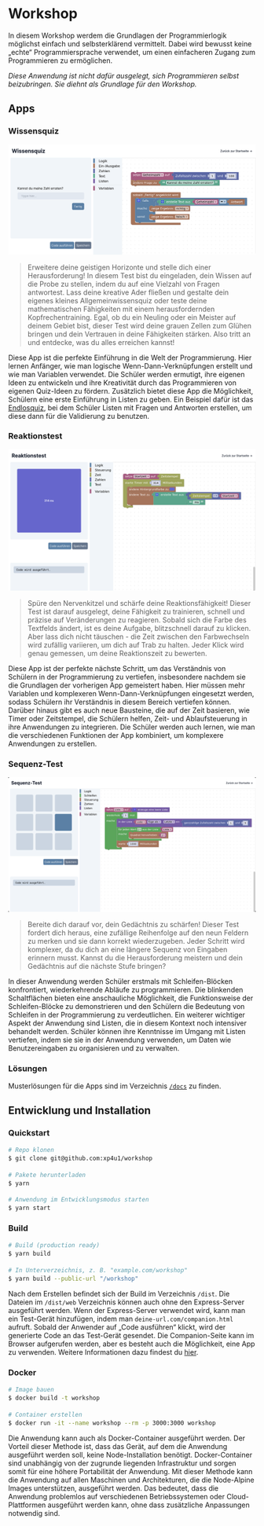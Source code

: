 # Workshop

In diesem Workshop werdem die Grundlagen der Programmierlogik möglichst einfach und selbsterklärend vermittelt. Dabei wird bewusst keine „echte“ Programmiersprache verwendet, um einen einfacheren Zugang zum Programmieren zu ermöglichen.

*Diese Anwendung ist nicht dafür ausgelegt, sich Programmieren selbst beizubringen. Sie diehnt als Grundlage für den Workshop.*

## Apps

### Wissensquiz

![Reaktion](./docs/quiz/preview.png)

> Erweitere deine geistigen Horizonte und stelle dich einer Herausforderung! In diesem Test bist du eingeladen, dein Wissen auf die Probe zu stellen, indem du auf eine Vielzahl von Fragen antwortest. Lass deine kreative Ader fließen und gestalte dein eigenes kleines Allgemeinwissensquiz oder teste deine mathematischen Fähigkeiten mit einem herausfordernden Kopfrechentraining. Egal, ob du ein Neuling oder ein Meister auf deinem Gebiet bist, dieser Test wird deine grauen Zellen zum Glühen bringen und dein Vertrauen in deine Fähigkeiten stärken. Also tritt an und entdecke, was du alles erreichen kannst!

Diese App ist die perfekte Einführung in die Welt der Programmierung. Hier lernen Anfänger, wie man logische Wenn-Dann-Verknüpfungen erstellt und wie man Variablen verwendet. Die Schüler werden ermutigt, ihre eigenen Ideen zu entwickeln und ihre Kreativität durch das Programmieren von eigenen Quiz-Ideen zu fördern. Zusätzlich bietet diese App die Möglichkeit, Schülern eine erste Einführung in Listen zu geben. Ein Beispiel dafür ist das [Endlosquiz](./docs/quiz/endless.png), bei dem Schüler Listen mit Fragen und Antworten erstellen, um diese dann für die Validierung zu benutzen.

### Reaktionstest

![Reaktion](./docs/reaction/preview.png)

> Spüre den Nervenkitzel und schärfe deine Reaktionsfähigkeit! Dieser Test ist darauf ausgelegt, deine Fähigkeit zu trainieren, schnell und präzise auf Veränderungen zu reagieren. Sobald sich die Farbe des Textfelds ändert, ist es deine Aufgabe, blitzschnell darauf zu klicken. Aber lass dich nicht täuschen - die Zeit zwischen den Farbwechseln wird zufällig variieren, um dich auf Trab zu halten. Jeder Klick wird genau gemessen, um deine Reaktionszeit zu bewerten.

Diese App ist der perfekte nächste Schritt, um das Verständnis von Schülern in der Programmierung zu vertiefen, insbesondere nachdem sie die Grundlagen der vorherigen App gemeistert haben. Hier müssen mehr Variablen und komplexeren Wenn-Dann-Verknüpfungen eingesetzt werden, sodass Schülern ihr Verständnis in diesem Bereich vertiefen können. Darüber hinaus gibt es auch neue Bausteine, die auf der Zeit basieren, wie Timer oder Zeitstempel, die Schülern helfen, Zeit- und Ablaufsteuerung in ihre Anwendungen zu integrieren. Die Schüler werden auch lernen, wie man die verschiedenen Funktionen der App kombiniert, um komplexere Anwendungen zu erstellen.

### Sequenz-Test

![Sequenz](./docs/sequence/preview.png)

> Bereite dich darauf vor, dein Gedächtnis zu schärfen! Dieser Test fordert dich heraus, eine zufällige Reihenfolge auf den neun Feldern zu merken und sie dann korrekt wiederzugeben. Jeder Schritt wird komplexer, da du dich an eine längere Sequenz von Eingaben erinnern musst. Kannst du die Herausforderung meistern und dein Gedächtnis auf die nächste Stufe bringen?

In dieser Anwendung werden Schüler erstmals mit Schleifen-Blöcken konfrontiert, wiederkehrende Abläufe zu programmieren. Die blinkenden Schaltflächen bieten eine anschauliche Möglichkeit, die Funktionsweise der Schleifen-Blöcke zu demonstrieren und den Schülern die Bedeutung von Schleifen in der Programmierung zu verdeutlichen. Ein weiterer wichtiger Aspekt der Anwendung sind Listen, die in diesem Kontext noch intensiver behandelt werden. Schüler können ihre Kenntnisse im Umgang mit Listen vertiefen, indem sie sie in der Anwendung verwenden, um Daten wie Benutzereingaben zu organisieren und zu verwalten.

### Lösungen

Musterlösungen für die Apps sind im Verzeichnis [`/docs`](./docs) zu finden.

## Entwicklung und Installation

### Quickstart

```sh
# Repo klonen
$ git clone git@github.com:xp4u1/workshop

# Pakete herunterladen
$ yarn

# Anwendung im Entwicklungsmodus starten
$ yarn start
```

### Build

```sh
# Build (production ready)
$ yarn build

# In Unterverzeichnis, z. B. "example.com/workshop"
$ yarn build --public-url "/workshop"
```

Nach dem Erstellen befindet sich der Build im Verzeichnis `/dist`. Die Dateien im `/dist/web` Verzeichnis können auch ohne den Express-Server ausgeführt werden. Wenn der Express-Server verwendet wird, kann man ein Test-Gerät hinzufügen, indem man `deine-url.com/companion.html` aufruft. Sobald der Anwender auf „Code ausführen“ klickt, wird der generierte Code an das Test-Gerät gesendet. Die Companion-Seite kann im Browser aufgerufen werden, aber es besteht auch die Möglichkeit, eine App zu verwenden. Weitere Informationen dazu findest du [hier](./app).

### Docker

```sh
# Image bauen
$ docker build -t workshop

# Container erstellen
$ docker run -it --name workshop --rm -p 3000:3000 workshop
```

Die Anwendung kann auch als Docker-Container ausgeführt werden. Der Vorteil dieser Methode ist, dass das Gerät, auf dem die Anwendung ausgeführt werden soll, keine Node-Installation benötigt. Docker-Container sind unabhängig von der zugrunde liegenden Infrastruktur und sorgen somit für eine höhere Portabilität der Anwendung. Mit dieser Methode kann die Anwendung auf allen Maschinen und Architekturen, die die Node-Alpine Images unterstützen, ausgeführt werden. Das bedeutet, dass die Anwendung problemlos auf verschiedenen Betriebssystemen oder Cloud-Plattformen ausgeführt werden kann, ohne dass zusätzliche Anpassungen notwendig sind.
